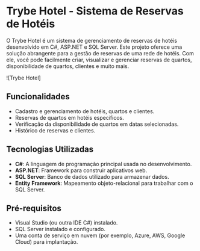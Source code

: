 # Trybe Hotel - Sistema de Reservas de Hotéis

O Trybe Hotel é um sistema de gerenciamento de reservas de hotéis desenvolvido em C#, ASP.NET e SQL Server. Este projeto oferece uma solução abrangente para a gestão de reservas de uma rede de hotéis. Com ele, você pode facilmente criar, visualizar e gerenciar reservas de quartos, disponibilidade de quartos, clientes e muito mais.

![Trybe Hotel]

## Funcionalidades

- Cadastro e gerenciamento de hotéis, quartos e clientes.
- Reservas de quartos em hotéis específicos.
- Verificação da disponibilidade de quartos em datas selecionadas.
- Histórico de reservas e clientes.

## Tecnologias Utilizadas

- **C#**: A linguagem de programação principal usada no desenvolvimento.
- **ASP.NET**: Framework para construir aplicativos web.
- **SQL Server**: Banco de dados utilizado para armazenar dados.
- **Entity Framework**: Mapeamento objeto-relacional para trabalhar com o SQL Server.

## Pré-requisitos

- Visual Studio (ou outra IDE C#) instalado.
- SQL Server instalado e configurado.
- Uma conta de serviço em nuvem (por exemplo, Azure, AWS, Google Cloud) para implantação.
